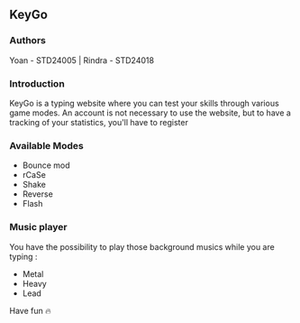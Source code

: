 ## KeyGo

### Authors
Yoan - STD24005 | Rindra - STD24018

### Introduction
KeyGo is a typing website where you can test your skills through various game modes.
An account is not necessary to use the website, but to have a tracking of your statistics, you'll have to register

### Available Modes
- Bounce mod
- rCaSe
- Shake
- Reverse
- Flash

### Music player
You have the possibility to play those background musics while you are typing :
- Metal
- Heavy
- Lead


Have fun 🔥